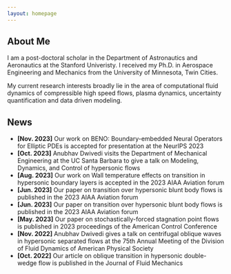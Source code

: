 ```yaml
---
layout: homepage
---
```


## About Me

I am a post-doctoral scholar in the Department of Astronautics and Aeronautics at the Stanford Univeristy. I received my Ph.D. in Aerospace Engineering and Mechanics from the University of Minnesota, Twin Cities.

My current research interests broadly lie in the area of computational fluid dynamics of compressible high speed flows, plasma dynamics, uncertainty quantification and data driven modeling. 

## News
- **[Nov. 2023]** Our work on BENO: Boundary-embedded Neural Operators for Elliptic PDEs is accepted for presentation at the NeurIPS 2023
- **[Oct. 2023]** Anubhav Dwivedi visits the Department of Mechanical Engineering at the UC Santa Barbara to give a talk on Modeling, Dynamics, and Control of hypersonic flows
- **[Aug. 2023]** Our work on Wall temperature effects on transition in hypersonic boundary layers is accepted in the 2023 AIAA Aviation forum
- **[Jun. 2023]** Our paper on transition over hypersonic blunt body flows is published in the 2023 AIAA Aviation forum
- **[Jun. 2023]** Our paper on transition over hypersonic blunt body flows is published in the 2023 AIAA Aviation forum
- **[May. 2023]** Our paper on stochastically-forced stagnation point flows is published in 2023 proceedings of the American Control Conference
- **[Nov. 2022]** Anubhav Dwivedi gives a talk on centrifugal oblique waves in hypersonic separated flows at the 75th Annual Meeting of the Division of Fluid Dynamics of American Physical Society 
- **[Oct. 2022]** Our article on oblique transition in hypersonic double-wedge flow is published in the Journal of Fluid Mechanics 
